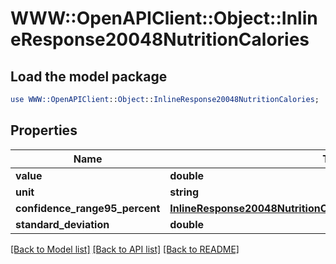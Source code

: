 # WWW::OpenAPIClient::Object::InlineResponse20048NutritionCalories

## Load the model package
```perl
use WWW::OpenAPIClient::Object::InlineResponse20048NutritionCalories;
```

## Properties
Name | Type | Description | Notes
------------ | ------------- | ------------- | -------------
**value** | **double** |  | 
**unit** | **string** |  | 
**confidence_range95_percent** | [**InlineResponse20048NutritionCaloriesConfidenceRange95Percent**](InlineResponse20048NutritionCaloriesConfidenceRange95Percent.md) |  | 
**standard_deviation** | **double** |  | 

[[Back to Model list]](../README.md#documentation-for-models) [[Back to API list]](../README.md#documentation-for-api-endpoints) [[Back to README]](../README.md)


